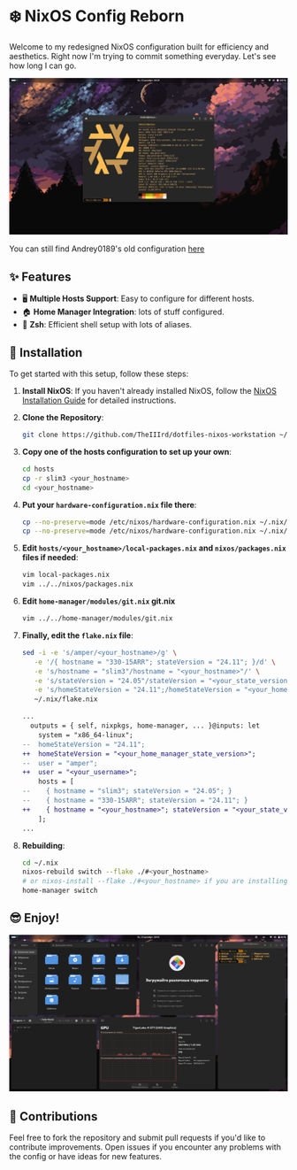 # ❄️ NixOS Config Reborn

Welcome to my redesigned NixOS configuration built for efficiency and aesthetics. Right now I'm trying to commit something everyday. Let's see how long I can go.

![screenshot](./screenshots/gnome1.png)

You can still find Andrey0189's old configuration [here](https://github.com/Andrey0189/nixos-config)

## ✨ Features

- 🖥️ **Multiple Hosts Support**: Easy to configure for different hosts.
- 🏠 **Home Manager Integration**: lots of stuff configured.
- 🌟 **Zsh**: Efficient shell setup with lots of aliases.

## 🚀 Installation

To get started with this setup, follow these steps:

1. **Install NixOS**: If you haven't already installed NixOS, follow the [NixOS Installation Guide](https://nixos.org/manual/nixos/stable/#sec-installation) for detailed instructions.
2. **Clone the Repository**:

	```bash
    git clone https://github.com/TheIIIrd/dotfiles-nixos-workstation ~/.nix && cd ~/.nix
    ```

3. **Copy one of the hosts configuration to set up your own**:

    ```bash
    cd hosts
    cp -r slim3 <your_hostname>
    cd <your_hostname>
    ```

4. **Put your `hardware-configuration.nix` file there**:

    ```bash
    cp --no-preserve=mode /etc/nixos/hardware-configuration.nix ~/.nix/hosts/<your_hostname>/
    cp --no-preserve=mode /etc/nixos/hardware-configuration.nix ~/.nix/nixos/
    ```

5. **Edit `hosts/<your_hostname>/local-packages.nix` and `nixos/packages.nix` files if needed**:

    ```bash
    vim local-packages.nix
    vim ../../nixos/packages.nix
    ```

6. **Edit `home-manager/modules/git.nix` git.nix**

    ```bash
    vim ../../home-manager/modules/git.nix
    ```

7. **Finally, edit the `flake.nix` file**:

    ```sh
    sed -i -e 's/amper/<your_hostname>/g' \
       -e '/{ hostname = "330-15ARR"; stateVersion = "24.11"; }/d' \
       -e 's/hostname = "slim3"/hostname = "<your_hostname>"/' \
       -e 's/stateVersion = "24.05"/stateVersion = "<your_state_version>"/' \
       -e 's/homeStateVersion = "24.11";/homeStateVersion = "<your_home_manager_state_version>";/' \
       ~/.nix/flake.nix
    ```

    ```diff
    ...
      outputs = { self, nixpkgs, home-manager, ... }@inputs: let
        system = "x86_64-linux";
    --  homeStateVersion = "24.11";
    ++  homeStateVersion = "<your_home_manager_state_version>";
    --  user = "amper";
    ++  user = "<your_username>";
        hosts = [
    --    { hostname = "slim3"; stateVersion = "24.05"; }
    --    { hostname = "330-15ARR"; stateVersion = "24.11"; }
    ++    { hostname = "<your_hostname>"; stateVersion = "<your_state_version>"; }
        ];
    ...
    ```

8. **Rebuilding**:

    ```bash
    cd ~/.nix
    nixos-rebuild switch --flake ./#<your_hostname>
    # or nixos-install --flake ./#<your_hostname> if you are installing on a fresh system
    home-manager switch
    ```

## 😎 Enjoy!

![screenshot](./screenshots/gnome2.png)

## 🤝 Contributions

Feel free to fork the repository and submit pull requests if you'd like to contribute improvements. Open issues if you encounter any problems with the config or have ideas for new features.
